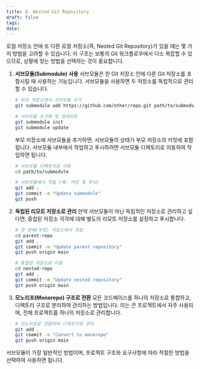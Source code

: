 ```yaml
---
title: 8. Nested Git Repository
draft: false
tags: 
date:
---
```


로컬 저장소 안에 또 다른 로컬 저장소(즉, Nested Git Repository)가 있을 때는 몇 가지 방법을 고려할 수 있습니다. 이 구조는 보통의 Git 워크플로우에서 다소 복잡할 수 있으므로, 상황에 맞는 방법을 선택하는 것이 중요합니다.

1. **서브모듈(Submodule) 사용**
   서브모듈은 한 Git 저장소 안에 다른 Git 저장소를 포함시킬 때 사용하는 기능입니다. 서브모듈을 사용하면 두 저장소를 독립적으로 관리할 수 있습니다.

   ```bash
   # 부모 저장소에서 서브모듈 추가
   git submodule add https://github.com/other/repo.git path/to/submodule

   # 서브모듈 초기화 및 업데이트
   git submodule init
   git submodule update
   ```

   부모 저장소에 서브모듈을 추가하면, 서브모듈의 상태가 부모 저장소의 커밋에 포함됩니다. 서브모듈 내부에서 작업하고 푸시하려면 서브모듈 디렉토리로 이동하여 작업하면 됩니다.

   ```bash
   # 서브모듈 디렉토리로 이동
   cd path/to/submodule

   # 서브모듈에서 작업 (예: 커밋 및 푸시)
   git add .
   git commit -m "Update submodule"
   git push
   ```

2. **독립된 리모트 저장소로 관리**
   만약 서브모듈이 아닌 독립적인 저장소로 관리하고 싶다면, 중첩된 저장소 각각에 대해 별도의 리모트 저장소를 설정하고 푸시합니다.

   ```bash
   # 첫 번째(부모) 저장소에서 작업
   cd parent-repo
   git add .
   git commit -m "Update parent repository"
   git push origin main

   # 중첩된 저장소로 이동
   cd nested-repo
   git add .
   git commit -m "Update nested repository"
   git push origin main
   ```

3. **모노리포(Monorepo) 구조로 전환**
   모든 코드베이스를 하나의 저장소로 통합하고, 디렉토리 구조로 분리하여 관리하는 방법입니다. 이는 큰 프로젝트에서 자주 사용되며, 전체 프로젝트를 하나의 저장소로 관리합니다.

   ```bash
   # 모노리포로 전환하여 디렉토리로 관리
   git add .
   git commit -m "Convert to monorepo"
   git push origin main
   ```

서브모듈이 가장 일반적인 방법이며, 프로젝트 구조와 요구사항에 따라 적절한 방법을 선택하여 사용하면 됩니다.